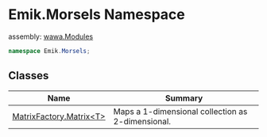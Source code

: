 # Emik\.Morsels Namespace

assembly: [wawa\.Modules](../wawa.Modules.md)



```csharp
namespace Emik.Morsels;
```

## Classes

| Name | Summary |
|------|---------|
| [MatrixFactory\.Matrix\<T\>](./Emik.Morsels/Matrix\`1.md) | Maps a 1\-dimensional collection as 2\-dimensional\. |

